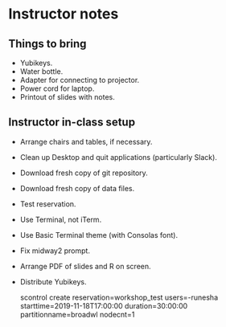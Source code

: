 # Instructor notes

## Things to bring

+ Yubikeys.
+ Water bottle.
+ Adapter for connecting to projector.
+ Power cord for laptop.
+ Printout of slides with notes.

## Instructor in-class setup

+ Arrange chairs and tables, if necessary.
+ Clean up Desktop and quit applications (particularly Slack).
+ Download fresh copy of git repository.
+ Download fresh copy of data files.
+ Test reservation.
+ Use Terminal, not iTerm.
+ Use Basic Terminal theme (with Consolas font).
+ Fix midway2 prompt.
+ Arrange PDF of slides and R on screen.
+ Distribute Yubikeys.

  scontrol create reservation=workshop_test users=-runesha \
    starttime=2019-11-18T17:00:00 duration=30:00:00 \
    partitionname=broadwl nodecnt=1
